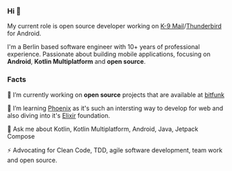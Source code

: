 ### Hi 👋

My current role is open source developer working on [K-9 Mail](https://github.com/thundernest/k-9)/[Thunderbird](https://thunderbird.net/) for Android.

I'm a Berlin based software engineer with 10+ years of professional experience. Passionate about building mobile applications, focusing on **Android**, **Kotlin Multiplatform** and **open source**.

### Facts

🔭 I’m currently working on **open source** projects that are available at [bitfunk](https://github.com/bitfunk)

🌱 I’m learning [Phoenix](https://www.phoenixframework.org/) as it's such an intersting way to develop for web and also diving into it's [Elixir](https://elixir-lang.org/) foundation.

💬 Ask me about Kotlin, Kotlin Multiplatform, Android, Java, Jetpack Compose

⚡ Advocating for Clean Code, TDD, agile software development, team work and open source.

